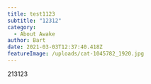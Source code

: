 ```yaml
---
title: test1123
subtitle: "12312"
category:
  - About Awake
author: Bart
date: 2021-03-03T12:37:40.418Z
featureImage: /uploads/cat-1045782_1920.jpg
---
```

213123